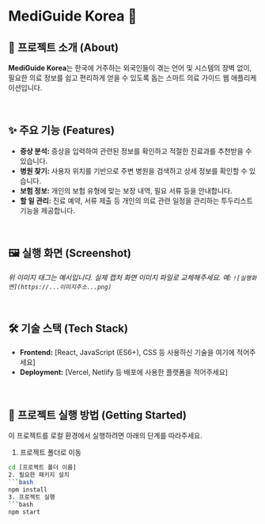 # MediGuide Korea 🏥

## 📌 프로젝트 소개 (About)
**MediGuide Korea**는 한국에 거주하는 외국인들이 겪는 언어 및 시스템의 장벽 없이, 필요한 의료 정보를 쉽고 편리하게 얻을 수 있도록 돕는 스마트 의료 가이드 웹 애플리케이션입니다.

<br>

## ✨ 주요 기능 (Features)
- **증상 분석:** 증상을 입력하여 관련된 정보를 확인하고 적절한 진료과를 추천받을 수 있습니다.
- **병원 찾기:** 사용자 위치를 기반으로 주변 병원을 검색하고 상세 정보를 확인할 수 있습니다.
- **보험 정보:** 개인의 보험 유형에 맞는 보장 내역, 필요 서류 등을 안내합니다.
- **할 일 관리:** 진료 예약, 서류 제출 등 개인의 의료 관련 일정을 관리하는 투두리스트 기능을 제공합니다.

<br>

## 🖼️ 실행 화면 (Screenshot)

*위 이미지 태그는 예시입니다. 실제 캡처 화면 이미지 파일로 교체해주세요.*
*예: `![실행화면](https://...이미지주소...png)`*

<br>

## 🛠️ 기술 스택 (Tech Stack)
- **Frontend:** [React, JavaScript (ES6+), CSS 등 사용하신 기술을 여기에 적어주세요]
- **Deployment:** [Vercel, Netlify 등 배포에 사용한 플랫폼을 적어주세요]

<br>

## 🚀 프로젝트 실행 방법 (Getting Started)

이 프로젝트를 로컬 환경에서 실행하려면 아래의 단계를 따라주세요.

1. 프로젝트 폴더로 이동
```bash
cd [프로젝트 폴더 이름]
2. 필요한 패키지 설치
```bash
npm install
3. 프로젝트 실행
```bash
npm start
